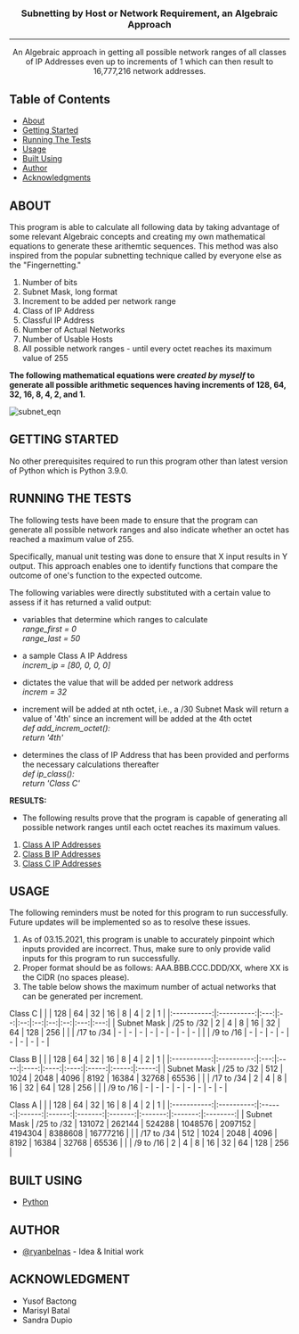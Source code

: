 
<h3 align="center">Subnetting by Host or Network Requirement, an Algebraic Approach</h3>

---

<p align="center"> An Algebraic approach in getting all possible network ranges of all classes of IP Addresses even up to increments of 1 which can then result to 16,777,216 network addresses.
    <br> 
</p>

## Table of Contents
- [About](#about)
- [Getting Started](#getting_started)
- [Running The Tests](#tests)
- [Usage](#usage)
- [Built Using](#built_using)
- [Author](#authors)
- [Acknowledgments](#acknowledgment)

## ABOUT <a name = "about"></a>
This program is able to calculate all following data by taking advantage of some relevant Algebraic concepts and creating my own mathematical equations to generate these arithemtic sequences. This method was also inspired from the popular subnetting technique called by everyone else as the "Fingernetting." 
1. Number of bits 
2. Subnet Mask, long format
3. Increment to be added per network range
4. Class of IP Address
5. Classful IP Address
6. Number of Actual Networks
7. Number of Usable Hosts
8. All possible network ranges - until every octet reaches its maximum value of 255


**The following mathematical equations were ***created by myself*** to generate all possible arithmetic sequences having increments of 128, 64, 32, 16, 8, 4, 2, and 1.**

![subnet_eqn](https://user-images.githubusercontent.com/79388960/111165258-c84fc300-85d9-11eb-8274-9c6ce6b65a97.jpg)


## GETTING STARTED <a name = "getting_started"></a>
No other prerequisites required to run this program other than latest version of Python which is Python 3.9.0.


## RUNNING THE TESTS <a name = "tests"></a>
The following tests have been made to ensure that the program can generate all possible network ranges and also indicate whether an octet has reached a maximum value of 255.

Specifically, manual unit testing was done to ensure that X input results in Y output. This approach enables one to identify functions that compare the outcome of one's function to the expected outcome.

The following variables were directly substituted with a certain value to assess if it has returned a valid output:
* variables that determine which ranges to calculate  
    *range_first = 0*  
    *range_last = 50*  

* a sample Class A IP Address  
    *increm_ip = [80, 0, 0, 0]*  

* dictates the value that will be added per network address  
    *increm = 32*  

* increment will be added at nth octet, i.e., a /30 Subnet Mask will return a value of '4th' since an increment will be added at the 4th octet  
    *def add_increm_octet():*  
        *return '4th'*  

* determines the class of IP Address that has been provided and performs the necessary calculations thereafter  
    *def ip_class():*  
        *return 'Class C'*  

**RESULTS:**
- The following results prove that the program is capable of generating all possible network ranges until each octet reaches its maximum values.
1. [Class A IP Addresses](https://imgur.com/a/gPUnrkn)
2. [Class B IP Addresses](https://imgur.com/a/ZP3hXJY)
3. [Class C IP Addresses](https://imgur.com/a/9EVGpQ0)


## USAGE <a name="usage"></a>
The following reminders must be noted for this program to run successfully. Future updates will be implemented so as to resolve these issues.
1. As of 03.15.2021, this program is unable to accurately pinpoint which inputs provided are incorrect. Thus, make sure to only provide valid inputs for this program to run successfully.  
2. Proper format should be as follows: AAA.BBB.CCC.DDD/XX, where XX is the CIDR (no spaces please).  
3. The table below shows the maximum number of actual networks that can be generated per increment.

Class C
|             |            | 128 | 64 | 32 | 16 |  8 |  4 |  2  |  1  |
|:-----------:|:----------:|:---:|:--:|:--:|:--:|:--:|:--:|:---:|:---:|
| Subnet Mask | /25 to /32 |  2  |  4 |  8 | 16 | 32 | 64 | 128 | 256 |
|             | /17 to /34 |  -  |  - |  - |  - |  - |  - |  -  |  -  |
|             |  /9 to /16 |  -  |  - |  - |  - |  - |  - |  -  |  -  |


Class B
|             |            | 128 |  64  |  32  |  16  |   8  |   4   |   2   |   1   |
|:-----------:|:----------:|:---:|:----:|:----:|:----:|:----:|:-----:|:-----:|:-----:|
| Subnet Mask | /25 to /32 | 512 | 1024 | 2048 | 4096 | 8192 | 16384 | 32768 | 65536 |
|             | /17 to /34 |  2  |   4  |   8  |  16  |  32  |   64  |  128  |  256  |
|             |  /9 to /16 |  -  |   -  |   -  |   -  |   -  |   -   |   -   |   -   |


Class A
|             |            |   128  |   64   |   32   |    16   |    8    |    4    |    2    |     1    |
|:-----------:|:----------:|:------:|:------:|:------:|:-------:|:-------:|:-------:|:-------:|:--------:|
| Subnet Mask | /25 to /32 | 131072 | 262144 | 524288 | 1048576 | 2097152 | 4194304 | 8388608 | 16777216 |
|             | /17 to /34 |   512  |  1024  |  2048  |   4096  |   8192  |  16384  |  32768  |   65536  |
|             |  /9 to /16 |    2   |    4   |    8   |    16   |    32   |    64   |   128   |    256   |



## BUILT USING  <a name = "built_using"></a>
- [Python](https://www.python.org/) 

## AUTHOR <a name = "authors"></a>
- [@ryanbelnas](https://github.com/ryanbelnas) - Idea & Initial work


## ACKNOWLEDGMENT <a name = "acknowledgment"></a>
- Yusof Bactong
- Marisyl Batal
- Sandra Dupio
